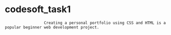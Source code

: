 # codesoft_task1
                     Creating a personal portfolio using CSS and HTML is a popular beginner web development project.
